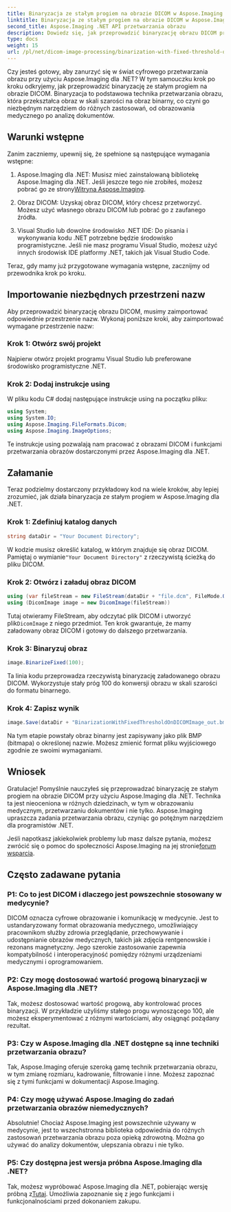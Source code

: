 ```yaml
---
title: Binaryzacja ze stałym progiem na obrazie DICOM w Aspose.Imaging dla .NET
linktitle: Binaryzacja ze stałym progiem na obrazie DICOM w Aspose.Imaging dla .NET
second_title: Aspose.Imaging .NET API przetwarzania obrazu
description: Dowiedz się, jak przeprowadzić binaryzację obrazu DICOM przy użyciu Aspose.Imaging dla .NET. Przewodnik krok po kroku z przykładami kodu.
type: docs
weight: 15
url: /pl/net/dicom-image-processing/binarization-with-fixed-threshold-on-dicom-image/
---
```

Czy jesteś gotowy, aby zanurzyć się w świat cyfrowego przetwarzania obrazu przy użyciu Aspose.Imaging dla .NET? W tym samouczku krok po kroku odkryjemy, jak przeprowadzić binaryzację ze stałym progiem na obrazie DICOM. Binaryzacja to podstawowa technika przetwarzania obrazu, która przekształca obraz w skali szarości na obraz binarny, co czyni go niezbędnym narzędziem do różnych zastosowań, od obrazowania medycznego po analizę dokumentów.

## Warunki wstępne

Zanim zaczniemy, upewnij się, że spełnione są następujące wymagania wstępne:

1.  Aspose.Imaging dla .NET: Musisz mieć zainstalowaną bibliotekę Aspose.Imaging dla .NET. Jeśli jeszcze tego nie zrobiłeś, możesz pobrać go ze strony[Witryna Aspose.Imaging](https://releases.aspose.com/imaging/net/).

2. Obraz DICOM: Uzyskaj obraz DICOM, który chcesz przetworzyć. Możesz użyć własnego obrazu DICOM lub pobrać go z zaufanego źródła.

3. Visual Studio lub dowolne środowisko .NET IDE: Do pisania i wykonywania kodu .NET potrzebne będzie środowisko programistyczne. Jeśli nie masz programu Visual Studio, możesz użyć innych środowisk IDE platformy .NET, takich jak Visual Studio Code.

Teraz, gdy mamy już przygotowane wymagania wstępne, zacznijmy od przewodnika krok po kroku.

## Importowanie niezbędnych przestrzeni nazw

Aby przeprowadzić binaryzację obrazu DICOM, musimy zaimportować odpowiednie przestrzenie nazw. Wykonaj poniższe kroki, aby zaimportować wymagane przestrzenie nazw:

### Krok 1: Otwórz swój projekt

Najpierw otwórz projekt programu Visual Studio lub preferowane środowisko programistyczne .NET.

### Krok 2: Dodaj instrukcje using

W pliku kodu C# dodaj następujące instrukcje using na początku pliku:

```csharp
using System;
using System.IO;
using Aspose.Imaging.FileFormats.Dicom;
using Aspose.Imaging.ImageOptions;
```

Te instrukcje using pozwalają nam pracować z obrazami DICOM i funkcjami przetwarzania obrazów dostarczonymi przez Aspose.Imaging dla .NET.

## Załamanie

Teraz podzielmy dostarczony przykładowy kod na wiele kroków, aby lepiej zrozumieć, jak działa binaryzacja ze stałym progiem w Aspose.Imaging dla .NET.

### Krok 1: Zdefiniuj katalog danych

```csharp
string dataDir = "Your Document Directory";
```

 W kodzie musisz określić katalog, w którym znajduje się obraz DICOM. Pamiętaj o wymianie`"Your Document Directory"` z rzeczywistą ścieżką do pliku DICOM.

### Krok 2: Otwórz i załaduj obraz DICOM

```csharp
using (var fileStream = new FileStream(dataDir + "file.dcm", FileMode.Open, FileAccess.Read))
using (DicomImage image = new DicomImage(fileStream))
```

 Tutaj otwieramy FileStream, aby odczytać plik DICOM i utworzyć plik`DicomImage` z niego przedmiot. Ten krok gwarantuje, że mamy załadowany obraz DICOM i gotowy do dalszego przetwarzania.

### Krok 3: Binaryzuj obraz

```csharp
image.BinarizeFixed(100);
```

Ta linia kodu przeprowadza rzeczywistą binaryzację załadowanego obrazu DICOM. Wykorzystuje stały próg 100 do konwersji obrazu w skali szarości do formatu binarnego.

### Krok 4: Zapisz wynik

```csharp
image.Save(dataDir + "BinarizationWithFixedThresholdOnDICOMImage_out.bmp", new BmpOptions());
```

Na tym etapie powstały obraz binarny jest zapisywany jako plik BMP (bitmapa) o określonej nazwie. Możesz zmienić format pliku wyjściowego zgodnie ze swoimi wymaganiami.

## Wniosek

Gratulacje! Pomyślnie nauczyłeś się przeprowadzać binaryzację ze stałym progiem na obrazie DICOM przy użyciu Aspose.Imaging dla .NET. Technika ta jest nieoceniona w różnych dziedzinach, w tym w obrazowaniu medycznym, przetwarzaniu dokumentów i nie tylko. Aspose.Imaging upraszcza zadania przetwarzania obrazu, czyniąc go potężnym narzędziem dla programistów .NET.

Jeśli napotkasz jakiekolwiek problemy lub masz dalsze pytania, możesz zwrócić się o pomoc do społeczności Aspose.Imaging na jej stronie[forum wsparcia](https://forum.aspose.com/).

## Często zadawane pytania

### P1: Co to jest DICOM i dlaczego jest powszechnie stosowany w medycynie?

DICOM oznacza cyfrowe obrazowanie i komunikację w medycynie. Jest to ustandaryzowany format obrazowania medycznego, umożliwiający pracownikom służby zdrowia przeglądanie, przechowywanie i udostępnianie obrazów medycznych, takich jak zdjęcia rentgenowskie i rezonans magnetyczny. Jego szerokie zastosowanie zapewnia kompatybilność i interoperacyjność pomiędzy różnymi urządzeniami medycznymi i oprogramowaniem.

### P2: Czy mogę dostosować wartość progową binaryzacji w Aspose.Imaging dla .NET?

Tak, możesz dostosować wartość progową, aby kontrolować proces binaryzacji. W przykładzie użyliśmy stałego progu wynoszącego 100, ale możesz eksperymentować z różnymi wartościami, aby osiągnąć pożądany rezultat.

### P3: Czy w Aspose.Imaging dla .NET dostępne są inne techniki przetwarzania obrazu?

Tak, Aspose.Imaging oferuje szeroką gamę technik przetwarzania obrazu, w tym zmianę rozmiaru, kadrowanie, filtrowanie i inne. Możesz zapoznać się z tymi funkcjami w dokumentacji Aspose.Imaging.

### P4: Czy mogę używać Aspose.Imaging do zadań przetwarzania obrazów niemedycznych?

Absolutnie! Chociaż Aspose.Imaging jest powszechnie używany w medycynie, jest to wszechstronna biblioteka odpowiednia do różnych zastosowań przetwarzania obrazu poza opieką zdrowotną. Można go używać do analizy dokumentów, ulepszania obrazu i nie tylko.

### P5: Czy dostępna jest wersja próbna Aspose.Imaging dla .NET?

 Tak, możesz wypróbować Aspose.Imaging dla .NET, pobierając wersję próbną z[Tutaj](https://releases.aspose.com/). Umożliwia zapoznanie się z jego funkcjami i funkcjonalnościami przed dokonaniem zakupu.
